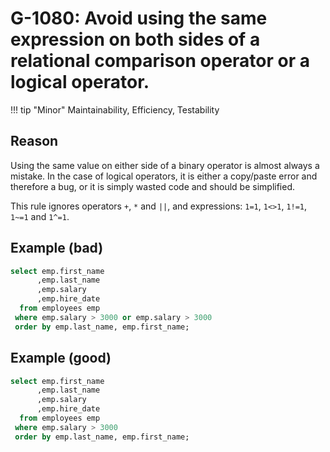 # G-1080: Avoid using the same expression on both sides of a relational comparison operator or a logical operator.

!!! tip "Minor"
    Maintainability, Efficiency, Testability

## Reason

Using the same value on either side of a binary operator is almost always a mistake. In the case of logical operators, it is either a copy/paste error and therefore a bug, or it is simply wasted code and should be simplified.

This rule ignores operators `+`, `*` and `||`, and expressions: `1=1`, `1<>1`, `1!=1`, `1~=1` and `1^=1`.

## Example (bad)

``` sql
select emp.first_name
      ,emp.last_name
      ,emp.salary 
      ,emp.hire_date
  from employees emp
 where emp.salary > 3000 or emp.salary > 3000
 order by emp.last_name, emp.first_name;
```

## Example (good)

``` sql
select emp.first_name
      ,emp.last_name
      ,emp.salary 
      ,emp.hire_date
  from employees emp
 where emp.salary > 3000
 order by emp.last_name, emp.first_name;
```